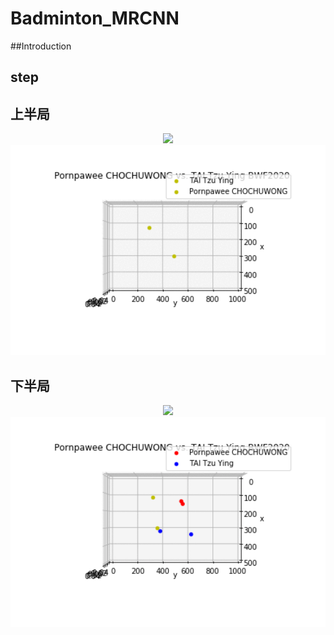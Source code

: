 # Badminton_MRCNN
##Introduction

## 

## step

## 上半局
<center><img src='./results/Webp.net-gifmaker1.gif' width='800px'></center>
<center><img src='./results/Webp.net-gifmaker (3).gif' width='800px'></center>

## 下半局
<center><img src='./results/Webp.net-gifmaker2.gif' width='800px'></center>
<center><img src='./results/Webp.net-gifmaker (4).gif' width='800px'></center>
<!---
<center><img src='./results/Webp.net-gifmaker (5).gif' width='800px'></center>
--->
